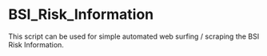 # BSI_Risk_Information

This script can be used for simple automated web surfing / scraping the BSI Risk Information.

